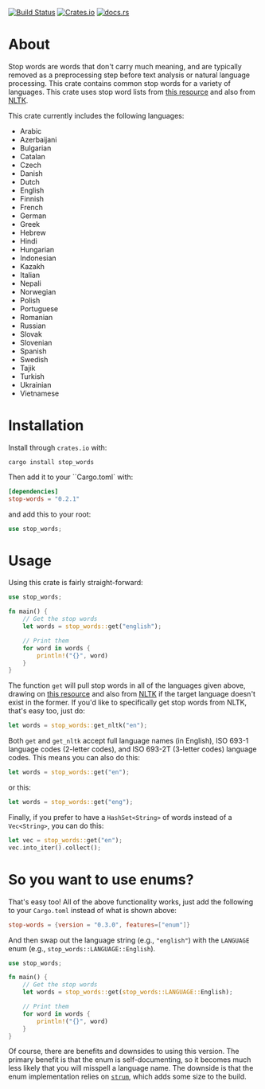 [![Build Status](https://travis-ci.org/cmccomb/rust-stop-words.svg?branch=master)](https://travis-ci.org/cmccomb/rust-stop-words)
[![Crates.io](https://img.shields.io/crates/v/stop-words.svg)](https://crates.io/crates/stop-words)
[![docs.rs](https://docs.rs/stop-words/badge.svg)](https://docs.rs/stop-words)
# About
Stop words are words that don't carry much meaning, and are typically removed as a preprocessing step before text
analysis or natural language processing. This crate contains common stop words for a variety of languages. This crate uses stop word
lists from [this resource](https://github.com/Alir3z4/stop-words/tree/bd8cc1434faeb3449735ed570a4a392ab5d35291) and also from [NLTK](https://www.nltk.org/).

This crate currently includes the following languages:
- Arabic
- Azerbaijani
- Bulgarian
- Catalan
- Czech
- Danish
- Dutch
- English
- Finnish
- French
- German
- Greek
- Hebrew
- Hindi
- Hungarian
- Indonesian
- Kazakh
- Italian
- Nepali
- Norwegian
- Polish
- Portuguese
- Romanian
- Russian
- Slovak
- Slovenian
- Spanish
- Swedish
- Tajik
- Turkish
- Ukrainian
- Vietnamese

# Installation
Install through ``crates.io`` with:
```shell script
cargo install stop_words
```

Then add it to your ``Cargo.toml` with:
```toml
[dependencies]
stop-words = "0.2.1"
```
and add this to your root:
```rust
use stop_words;
```

# Usage
Using this crate is fairly straight-forward: 
```rust
use stop_words;

fn main() {
    // Get the stop words
    let words = stop_words::get("english");

    // Print them
    for word in words {
        println!("{}", word)
    }
}
```
The function ``get`` will pull stop words in all of the languages given above, drawing on 
[this resource](https://github.com/Alir3z4/stop-words/tree/bd8cc1434faeb3449735ed570a4a392ab5d35291) and also from 
[NLTK](https://www.nltk.org/) if the target language doesn't exist in the former. If you'd like to specifically get stop
words from NLTK, that's easy too, just do:
```rust
let words = stop_words::get_nltk("en");
```


Both ``get`` and ``get_nltk`` accept full language names (in English), ISO 693-1 language codes (2-letter codes), and 
ISO 693-2T (3-letter codes) language codes. This means you can also do this:
```rust
let words = stop_words::get("en");
```
or this:
```rust
let words = stop_words::get("eng");
```


Finally, if you prefer to have a ``HashSet<String>`` of words instead of a ``Vec<String>``, you can do this:
```rust
let vec = stop_words::get("en");
vec.into_iter().collect();
```

# So you want to use enums?
That's easy too! All of the above functionality works, just add the following to your ``Cargo.toml`` instead of what is shown above:
```toml
stop-words = {version = "0.3.0", features=["enum"]}
```
And then swap out the language string (e.g., ``"english"``) with the ``LANGUAGE`` enum (e.g., ``stop_words::LANGUAGE::English``).
```rust
use stop_words;

fn main() {
    // Get the stop words
    let words = stop_words::get(stop_words::LANGUAGE::English);

    // Print them
    for word in words {
        println!("{}", word)
    }
}
```
Of course, there are benefits and downsides to using this version. The primary benefit is that the enum is self-documenting, so it becomes much less likely that you will misspell a language name. The downside is that the enum implementation relies on [``strum``](https://crates.io/crates/strum), which adds some size to the build.